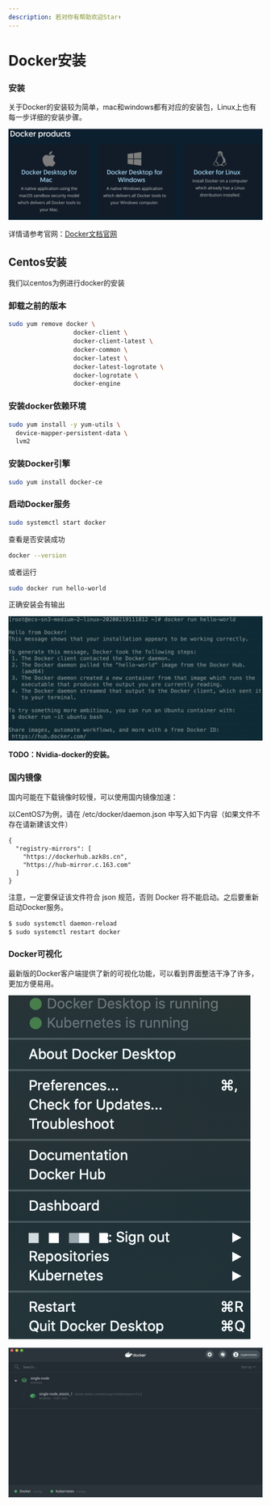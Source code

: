 ```yaml
---
description: 若对你有帮助欢迎Star⬆
---
```


# Docker安装

### 安装

关于Docker的安装较为简单，mac和windows都有对应的安装包，Linux上也有每一步详细的安装步骤。

![](.gitbook/assets/docker_install.png)

详情请参考官网：[Docker文档官网](https://docs.docker.com/)

## Centos安装

我们以centos为例进行docker的安装

### 卸载之前的版本

```bash
sudo yum remove docker \
                  docker-client \
                  docker-client-latest \
                  docker-common \
                  docker-latest \
                  docker-latest-logrotate \
                  docker-logrotate \
                  docker-engine
```

### 安装docker依赖环境

```bash
sudo yum install -y yum-utils \
  device-mapper-persistent-data \
  lvm2
```

### 安装Docker引擎

```bash
sudo yum install docker-ce
```

### 启动Docker服务

```bash
sudo systemctl start docker
```

查看是否安装成功

```bash
docker --version
```

或者运行

```bash
sudo docker run hello-world
```

正确安装会有输出

![](.gitbook/assets/docker-hello-world.png)

**TODO：Nvidia-docker的安装。**

### 国内镜像

国内可能在下载镜像时较慢，可以使用国内镜像加速：

以CentOS7为例，请在 /etc/docker/daemon.json 中写入如下内容（如果文件不存在请新建该文件）

```text
{
  "registry-mirrors": [
    "https://dockerhub.azk8s.cn",
    "https://hub-mirror.c.163.com"
  ]
}
```

注意，一定要保证该文件符合 json 规范，否则 Docker 将不能启动。之后要重新启动Docker服务。

```bash
$ sudo systemctl daemon-reload
$ sudo systemctl restart docker
```

### **Docker可视化**

最新版的Docker客户端提供了新的可视化功能，可以看到界面整洁干净了许多，更加方便易用。

![](.gitbook/assets/docker-dash.png)

![](.gitbook/assets/docker-new.png)

